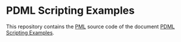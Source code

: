 # PDML Scripting Examples

This repository contains the [PML](https://www.pml-lang.dev/) source code of the document [PDML Scripting Examples](https://pdml-lang.github.io/docs/extensions/scripting_examples/index.html).
